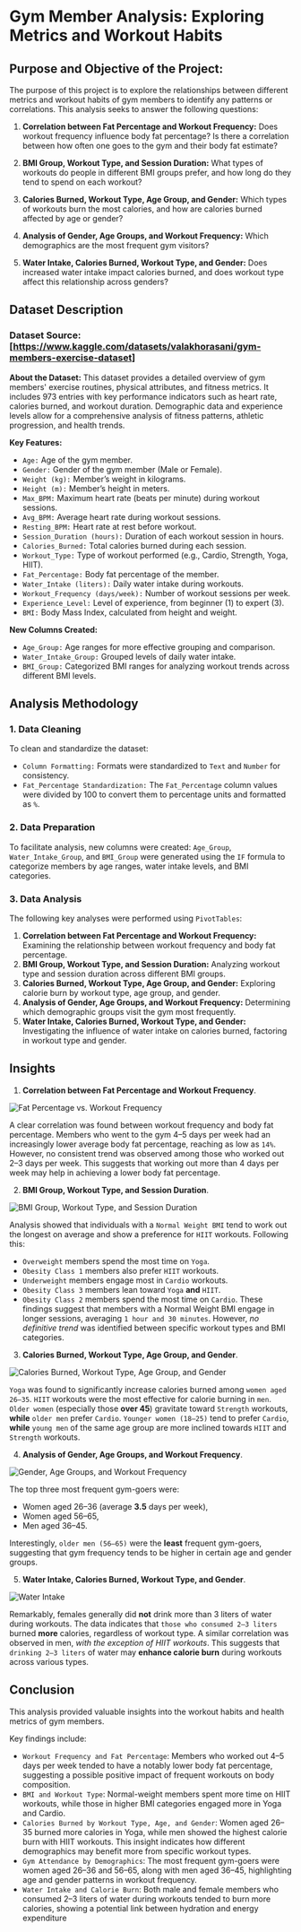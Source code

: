 # Gym Member Analysis: Exploring Metrics and Workout Habits
## Purpose and Objective of the Project:
The purpose of this project is to explore the relationships between different metrics and workout habits of gym members to identify any patterns or correlations. This analysis seeks to answer the following questions:

1. **Correlation between Fat Percentage and Workout Frequency:** Does workout frequency influence body fat percentage? Is there a correlation between how often one goes to the gym and their body fat estimate?

2. **BMI Group, Workout Type, and Session Duration:** What types of workouts do people in different BMI groups prefer, and how long do they tend to spend on each workout?

3. **Calories Burned, Workout Type, Age Group, and Gender:** Which types of workouts burn the most calories, and how are calories burned affected by age or gender?

4. **Analysis of Gender, Age Groups, and Workout Frequency:** Which demographics are the most frequent gym visitors?

5. **Water Intake, Calories Burned, Workout Type, and Gender:** Does increased water intake impact calories burned, and does workout type affect this relationship across genders?

## Dataset Description
### Dataset Source: [https://www.kaggle.com/datasets/valakhorasani/gym-members-exercise-dataset]
**About the Dataset:**
This dataset provides a detailed overview of gym members' exercise routines, physical attributes, and fitness metrics. It includes 973 entries with key performance indicators such as heart rate, calories burned, and workout duration. Demographic data and experience levels allow for a comprehensive analysis of fitness patterns, athletic progression, and health trends.

**Key Features:**

- `Age:` Age of the gym member.
- `Gender:` Gender of the gym member (Male or Female).
- `Weight (kg):` Member’s weight in kilograms.
- `Height (m):` Member’s height in meters.
- `Max_BPM:` Maximum heart rate (beats per minute) during workout sessions.
- `Avg_BPM:` Average heart rate during workout sessions.
- `Resting_BPM:` Heart rate at rest before workout.
- `Session_Duration (hours):` Duration of each workout session in hours.
- `Calories_Burned:` Total calories burned during each session.
- `Workout_Type:` Type of workout performed (e.g., Cardio, Strength, Yoga, HIIT).
- `Fat_Percentage:` Body fat percentage of the member.
- `Water_Intake (liters):` Daily water intake during workouts.
- `Workout_Frequency (days/week):` Number of workout sessions per week.
- `Experience_Level:` Level of experience, from beginner (1) to expert (3).
- `BMI:` Body Mass Index, calculated from height and weight.

**New Columns Created:**
- `Age_Group:` Age ranges for more effective grouping and comparison.
- `Water_Intake_Group:` Grouped levels of daily water intake.
- `BMI_Group:` Categorized BMI ranges for analyzing workout trends across different BMI levels.

## Analysis Methodology

### 1. Data Cleaning
To clean and standardize the dataset:

- `Column Formatting:` Formats were standardized to `Text` and `Number` for consistency.
- `Fat_Percentage Standardization:` The `Fat_Percentage` column values were divided by 100 to convert them to percentage units and formatted as `%`.
  
### 2. Data Preparation
To facilitate analysis, new columns were created:
`Age_Group`, `Water_Intake_Group`, and `BMI_Group` were generated using the `IF` formula to categorize members by age ranges, water intake levels, and BMI categories.

### 3. Data Analysis
The following key analyses were performed using `PivotTables`:

1. **Correlation between Fat Percentage and Workout Frequency:** Examining the relationship between workout frequency and body fat percentage.
2. **BMI Group, Workout Type, and Session Duration:** Analyzing workout type and session duration across different BMI groups.
3. **Calories Burned, Workout Type, Age Group, and Gender:** Exploring calorie burn by workout type, age group, and gender.
4. **Analysis of Gender, Age Groups, and Workout Frequency:** Determining which demographic groups visit the gym most frequently.
5. **Water Intake, Calories Burned, Workout Type, and Gender:** Investigating the influence of water intake on calories burned, factoring in workout type and gender.

## Insights
1. **Correlation between Fat Percentage and Workout Frequency**.

![Fat Percentage vs. Workout Frequency](https://github.com/AnnaYuKozak/data-projects/blob/main/Fat%25%26Freq.png?raw=true)

A clear correlation was found between workout frequency and body fat percentage. Members who went to the gym 4–5 days per week had an increasingly lower average body fat percentage, reaching as low as `14%`. However, no consistent trend was observed among those who worked out 2–3 days per week. This suggests that working out more than 4 days per week may help in achieving a lower body fat percentage.

2. **BMI Group, Workout Type, and Session Duration**.

![BMI Group, Workout Type, and Session Duration](https://github.com/AnnaYuKozak/data-projects/blob/main/Ses%26BMI.png?raw=true)


Analysis showed that individuals with a `Normal Weight BMI` tend to work out the longest on average and show a preference for `HIIT` workouts. Following this:

- `Overweight` members spend the most time on `Yoga`.
- `Obesity Class 1` members also prefer `HIIT` workouts.
- `Underweight` members engage most in `Cardio` workouts.
- `Obesity Class 3` members lean toward `Yoga` **and** `HIIT`.
- `Obesity Class 2` members spend the most time on `Cardio`.
These findings suggest that members with a Normal Weight BMI engage in longer sessions, averaging `1 hour and 30 minutes`. However, *no definitive trend* was identified between specific workout types and BMI categories.

3. **Calories Burned, Workout Type, Age Group, and Gender**.

![Calories Burned, Workout Type, Age Group, and Gender](https://github.com/AnnaYuKozak/data-projects/blob/main/Calories%26G.png?raw=true)


`Yoga` was found to significantly increase calories burned among `women aged 26–35`.
`HIIT` workouts were the most effective for calorie burning in `men`.
`Older women` (especially those **over 45**) gravitate toward `Strength` workouts, **while** `older men` prefer `Cardio`.
`Younger women (18–25)` tend to prefer `Cardio`, **while** `young men` of the same age group are more inclined towards `HIIT` and `Strength` workouts.

4. **Analysis of Gender, Age Groups, and Workout Frequency**.

![Gender, Age Groups, and Workout Frequency](https://github.com/AnnaYuKozak/data-projects/blob/main/G%26Freq.png?raw=true)


The top three most frequent gym-goers were:

- Women aged 26–36 (average **3.5** days per week),
- Women aged 56–65,
- Men aged 36–45.

Interestingly, `older men (56–65)` were the **least** frequent gym-goers, suggesting that gym frequency tends to be higher in certain age and gender groups.

5. **Water Intake, Calories Burned, Workout Type, and Gender**.

![Water Intake](https://github.com/AnnaYuKozak/data-projects/blob/main/Water.png?raw=true)


Remarkably, females generally did **not** drink more than 3 liters of water during workouts. The data indicates that `those who consumed 2–3 liters` burned **more** calories, regardless of workout type. A similar correlation was observed in men, *with the exception of HIIT workouts*. This suggests that `drinking 2–3 liters` of water may **enhance calorie burn** during workouts across various types.

## Conclusion
This analysis provided valuable insights into the workout habits and health metrics of gym members. 

Key findings include:
- `Workout Frequency and Fat Percentage`: Members who worked out 4–5 days per week tended to have a notably lower body fat percentage, suggesting a possible positive impact of frequent workouts on body composition.
- `BMI and Workout Type`: Normal-weight members spent more time on HIIT workouts, while those in higher BMI categories engaged more in Yoga and Cardio.
- `Calories Burned by Workout Type, Age, and Gender`: Women aged 26–35 burned more calories in Yoga, while men showed the highest calorie burn with HIIT workouts. This insight indicates how different demographics may benefit more from specific workout types.
- `Gym Attendance by Demographics`: The most frequent gym-goers were women aged 26–36 and 56–65, along with men aged 36–45, highlighting age and gender patterns in workout frequency.
- `Water Intake and Calorie Burn`: Both male and female members who consumed 2–3 liters of water during workouts tended to burn more calories, showing a potential link between hydration and energy expenditure
